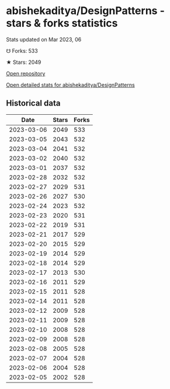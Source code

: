 # abishekaditya/DesignPatterns - stars & forks statistics

Stats updated on Mar 2023, 06

☋ Forks: 533

★ Stars: 2049

[Open repository](https://github.com/abishekaditya/DesignPatterns)

[Open detailed stats for abishekaditya/DesignPatterns](https://reviewgithub.com/rep/abishekaditya/DesignPatterns)

## Historical data
| Date | Stars | Forks |
|------|-------|-------|
| 2023-03-06 | 2049 | 533 | 
| 2023-03-05 | 2043 | 532 | 
| 2023-03-04 | 2041 | 532 | 
| 2023-03-02 | 2040 | 532 | 
| 2023-03-01 | 2037 | 532 | 
| 2023-02-28 | 2032 | 532 | 
| 2023-02-27 | 2029 | 531 | 
| 2023-02-26 | 2027 | 530 | 
| 2023-02-24 | 2023 | 532 | 
| 2023-02-23 | 2020 | 531 | 
| 2023-02-22 | 2019 | 531 | 
| 2023-02-21 | 2017 | 529 | 
| 2023-02-20 | 2015 | 529 | 
| 2023-02-19 | 2014 | 529 | 
| 2023-02-18 | 2014 | 529 | 
| 2023-02-17 | 2013 | 530 | 
| 2023-02-16 | 2011 | 529 | 
| 2023-02-15 | 2011 | 528 | 
| 2023-02-14 | 2011 | 528 | 
| 2023-02-12 | 2009 | 528 | 
| 2023-02-11 | 2009 | 528 | 
| 2023-02-10 | 2008 | 528 | 
| 2023-02-09 | 2008 | 528 | 
| 2023-02-08 | 2005 | 528 | 
| 2023-02-07 | 2004 | 528 | 
| 2023-02-06 | 2004 | 528 | 
| 2023-02-05 | 2002 | 528 | 


